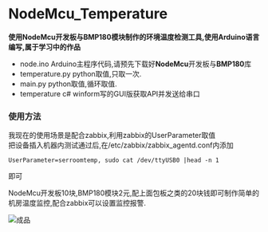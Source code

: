 # NodeMcu_Temperature

**使用NodeMcu开发板与BMP180模块制作的环境温度检测工具,使用Arduino语言编写,属于学习中的作品**  

* node.ino     Arduino主程序代码,请预先下载好**NodeMcu**开发板与**BMP180**库  
* temperature.py    python取值,只取一次.  
* main.py   python取值,循环取值.  
* temperature c# winform写的GUI版获取API并发送给串口


### 使用方法

我现在的使用场景是配合zabbix,利用zabbix的UserParameter取值  
把设备插入机器内测试通过后,在/etc/zabbix/zabbix_agentd.conf内添加  
```Shell  
UserParameter=serroomtemp, sudo cat /dev/ttyUSB0 |head -n 1
```
即可  


NodeMcu开发板10块,BMP180模块2元,配上面包板之类的20块钱即可制作简单的机房温度监控,配合zabbix可以设置监控报警.



![成品](../NodeMcu_Temperature/Node.jpg)
